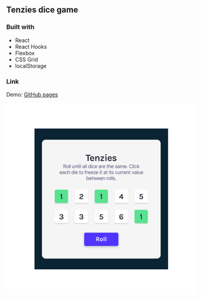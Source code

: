 ## Tenzies dice game

### Built with

- React
- React Hooks
- Flexbox
- CSS Grid
- localStorage

### Link

Demo: [GitHub pages](https://dorottyab.github.io/tenzies/)

![](./screenshot.jpg)
